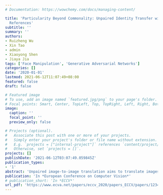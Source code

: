 ```yaml
---
# Documentation: https://wowchemy.com/docs/managing-content/

title: 'Particularity Beyond Commonality: Unpaired Identity Transfer with Multiple
  References'
subtitle: ''
summary: ''
authors:
- Ruizheng Wu
- Xin Tao
- admin
- Xiaoyong Shen
- Jiaya Jia
tags: ['Face Manipulation', 'Generative Adversarial Networks']
categories: []
date: '2020-01-01'
lastmod: 2021-06-12T11:07:49+08:00
featured: false
draft: false

# Featured image
# To use, add an image named `featured.jpg/png` to your page's folder.
# Focal points: Smart, Center, TopLeft, Top, TopRight, Left, Right, BottomLeft, Bottom, BottomRight.
image:
  caption: ''
  focal_point: ''
  preview_only: false

# Projects (optional).
#   Associate this post with one or more of your projects.
#   Simply enter your project's folder or file name without extension.
#   E.g. `projects = ["internal-project"]` references `content/project/deep-learning/index.md`.
#   Otherwise, set `projects = []`.
projects: []
publishDate: '2021-06-12T03:07:49.059845Z'
publication_types:
- '1'
abstract: 'Unpaired image-to-image translation aims to translate images from the source class to target one by providing sufficient data for these classes. Current few-shot translation methods use multiple reference images to describe the target domain through extracting common features. In this paper, we focus on a more specific identity transfer problem and advocate that particular property in each individual image can also benefit generation. We accordingly propose a new multi-reference identity transfer framework by simultaneously making use of particularity and commonality of reference. It is achieved via a semantic pyramid alignment module to make proper use of geometric information for individual images, as well as an attention module to aggregate for the final transformation. Extensive experiments demonstrate the effectiveness of our framework given the promising results in a number of identity transfer applications.'
publication: 'In *European Conference on Computer Vision*'
# publication_short: 'In *ECCV*'
url_pdf: 'https://www.ecva.net/papers/eccv_2020/papers_ECCV/papers/123490443.pdf'
---
```

